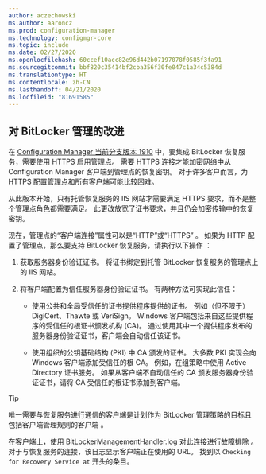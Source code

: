 ```yaml
---
author: aczechowski
ms.author: aaroncz
ms.prod: configuration-manager
ms.technology: configmgr-core
ms.topic: include
ms.date: 02/27/2020
ms.openlocfilehash: 60ccef10acc82e96d442b07197078f0585f3fa91
ms.sourcegitcommit: bbf820c35414bf2cba356f30fe047c1a34c5384d
ms.translationtype: HT
ms.contentlocale: zh-CN
ms.lasthandoff: 04/21/2020
ms.locfileid: "81691585"
---
```

## <a name="improvements-to-bitlocker-management"></a><a name="bkmk_bitlocker"></a> 对 BitLocker 管理的改进

<!--5925660-->

在 [Configuration Manager 当前分支版本 1910](../../../../../protect/plan-design/bitlocker-management.md#prerequisites) 中，要集成 BitLocker 恢复服务，需要使用 HTTPS 启用管理点。 需要 HTTPS 连接才能加密网络中从 Configuration Manager 客户端到管理点的恢复密钥。 对于许多客户而言，为 HTTPS 配置管理点和所有客户端可能比较困难。

从此版本开始，只有托管恢复服务的 IIS 网站才需要满足 HTTPS 要求，而不是整个管理点角色都需要满足。 此更改放宽了证书要求，并且仍会加密传输中的恢复密钥。

现在，管理点的“客户端连接”属性可以是“HTTP”或“HTTPS”    。 如果为 HTTP 配置了管理点，那么要支持 BitLocker 恢复服务，请执行以下操作  ：

1. 获取服务器身份验证证书。 将证书绑定到托管 BitLocker 恢复服务的管理点上的 IIS 网站。

2. 将客户端配置为信任服务器身份验证证书。 有两种方法可实现此信任：

    - 使用公共和全局受信任的证书提供程序提供的证书。 例如（但不限于）DigiCert、Thawte 或 VeriSign。 Windows 客户端包括来自这些提供程序的受信任的根证书颁发机构 (CA)。 通过使用其中一个提供程序发布的服务器身份验证证书，客户端会自动信任该证书。

    - 使用组织的公钥基础结构 (PKI) 中 CA 颁发的证书。 大多数 PKI 实现会向 Windows 客户端添加受信任的根 CA。 例如，在组策略中使用 Active Directory 证书服务。 如果从客户端不自动信任的 CA 颁发服务器身份验证证书，请将 CA 受信任的根证书添加到客户端。

> [!TIP]
> 唯一需要与恢复服务进行通信的客户端是计划作为 BitLocker 管理策略的目标且包括客户端管理规则的客户端  。

在客户端上，使用 BitLockerManagementHandler.log 对此连接进行故障排除  。 对于与恢复服务的连接，该日志显示客户端正在使用的 URL。 找到以 `Checking for Recovery Service at` 开头的条目。
